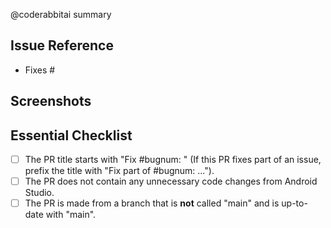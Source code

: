 <!-- This will be automatically replaced by a summary generated by CodeRabbitAI -->
@coderabbitai summary

## Issue Reference
* Fixes #<!-- replace this comment with the issue number, e.g., 'Fixes #1234' -->

## Screenshots
<!-- Upload before-and-after screenshots for UI-related changes. Include both light and dark mode views if relevant. -->

## Essential Checklist
<!-- Please tick the relevant boxes by putting an "x" in them (and remove additional spaces). -->
* [ ] The PR title starts with "Fix #bugnum: " (If this PR fixes part of an issue, prefix the title with "Fix part of #bugnum: ...").
* [ ] The PR does not contain any unnecessary code changes from Android Studio.
* [ ] The PR is made from a branch that is **not** called "main" and is up-to-date with "main".
